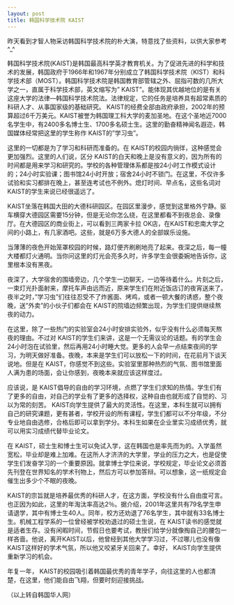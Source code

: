 ```yaml
---
layout: post
title: 韩国科学技术院 KAIST
---
```


昨天看到才智人物采访韩国科学技术院的朴大演，特意找了些资料，以供大家参考^_^

韩国科学技术院(KAIST)是韩国最高科学英才教育机关。为了促进先进的科学和技术的发展，韩国政府于1966年和1967年分别成立了韩国科学技术院（KIST）和科学技术部（MOST）。韩国科学技术院是韩国教育部管辖之外、屈指可数的几所大学之一，直属于科学技术部，英文缩写为” KAIST”。能体现其优越地位的是有关这座大学的法律—韩国科学技术院法。法律规定，它的任务是培养具有超常素质的科研人才、从事国家级的基础研究。 KAIST的经费全部由政府承担，2002年的预算超过6千万美元。KAIST被誉为韩国理工科大学的麦加圣地。在这个圣地近7000名学生中，有2400多名博士生、1700多名硕士生。这里的勤奋精神闻名遐迩，韩国媒体经常把这里的学生称作 KAIST的”学习虫”。

这里的一切都是为了学习和科研而准备的。在 KAIST的校园内徜徉，这种感觉会更加强烈。这里的人们说，区分 KAIST的白天和晚上是没有意义的，因为所有的时间都是用来学习和研究的。学校的各种管理体系都是按24小时工作模式设计的；24小时实验课；图书馆24小时开放；宿舍24小时不锁门。在这里，不仅许多试验和实习都排在晚上，甚至连考试也不例外。熄灯时间、早点名，这些名词对 KAIST的学生来说已经很遥远了。

KAIST坐落在韩国大田的大德科研园区。在园区里漫步，感觉到这里格外宁静。驱车横穿大德园区需要15分钟，但是无论你怎么绕，在这里都看不到夜总会、录像厅。在大德园区的商业街上，可以看到三两家卡拉 OK店，在KAIST和忠南大学之间的小路上，有几家酒吧。这些，就是6万多大德人的全部娱乐设施。 　

当薄薄的夜色开始笼罩校园的时候，路灯便齐刷刷地亮了起来。夜深之后，每一幢大楼都灯火通明。当你问这里的灯光会亮多久时，许多学生会很委婉地告诉你，这里根本没有黑夜。

夜深了，大学宿舍的围墙旁边，几个学生一边聊天，一边等待着什么。片刻之后，一束灯光扑面射来，摩托车声由远而近，原来学生们在附近饭店订的夜宵送来了。夜半之时，”学习虫”们往往忍受不了炸酱面、烤鸡，或者一顿大餐的诱惑，整个夜晚，送”外卖”的小伙子们都会在 KAIST的院墙边频繁出现，为学生们提供继续熬夜的动力。 　

在这里，除了一些热门的实验室会24小时安排实验外，似乎没有什么必须每天熬夜的理由。不过对 KAIST的学生们来讲，这是一个无需议论的话题。有的学生会24小时泡在试验里，然后再用24小时睡大觉。更多的人会早一点结束夜间的学习，为明天做好准备。夜晚，本来是学生们可以放松一下的时间，在花前月下谈天说地。但是在 KAIST，你感觉不到这些。实验室里那种热烈的气氛、图书馆里面人满为患的场面，会让你感到，夜晚本来就应该这样度过。 　　

应该说，是 KAIST倡导的自由的学习环境，点燃了学生们求知的热情。学生们有了更多的自由，对自己的学业有了更多的选择权，这种自由也就形成了自觉的、习以为常的刻苦。 KAIST向学生提供了最大的灵活性。在这里，本科生就可以拥有自己的研究课题，更有甚者，学校开设的所有课程，学生们都可以不分年级，不分专业地自由选修，合格后即可以拿到学分。本科生如果在企业里实习成绩优秀，就可以用实习成绩代替毕业论文。 　　

在 KAIST，硕士生和博士生可以免试入学，这在韩国也是率先而为的。入学虽然宽松，毕业却是难上加难。在这所人才济济的大学里，学业的压力之大，也是促使学生们发奋学习的一个重要原因。就拿博士学位来说，学校规定，毕业论文必须首先刊登在世界知名的学术刊物上，然后方可以参加答辩。可以想象，这一纸规定会催生出多少个不眠的夜晚。

KAIST的宗旨就是培养最优秀的科研人才，在这方面，学校没有什么自由度可言。也正因为如此，这里的年淘汰率高达2％。据介绍，2001年这里共有79名学生申请退学，其中有博士生40人。同年，校方还劝退了76名学生，其中就有33名博士生。机械工程学系的一位曾经被学校劝退过的硕士生说，在 KAIST读书的感觉就是适者生存。没有闲暇时间，节假日也要考试，教授们给学分就像掏自己的腰包一样吝啬。他说，离开KAIST以后，他曾经到其他大学学习过，不过哪儿也没有像 KAIST这样好的学术气氛，所以他又咬紧牙关回来了。幸好， KAIST向学生提供重新学习的机会。 　　

年复一年， KAIST的校园吸引着韩国最优秀的青年学子，向往这里的人也都清楚，在这里，他们能自由飞翔，但要时刻迎接挑战。

（以上转自韩国华人网）
